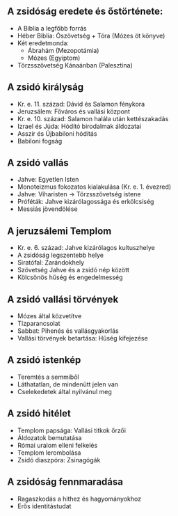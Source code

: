 ## A zsidóság eredete és őstörténete:
- A Biblia a legfőbb forrás
- Héber Biblia: Ószövetség + Tóra (Mózes öt könyve)
- Két eredetmonda:
    - Ábrahám (Mezopotámia)
    - Mózes (Egyiptom)
- Törzsszövetség Kánaánban (Palesztina)
## A zsidó királyság
- Kr. e. 11. század: Dávid és Salamon fénykora
- Jeruzsálem: Főváros és vallási központ
- Kr. e. 10. század: Salamon halála után kettészakadás
- Izrael és Júda: Hódító birodalmak áldozatai
- Asszír és Újbabiloni hódítás
- Babiloni fogság
## A zsidó vallás
- Jahve: Egyetlen Isten
- Monoteizmus fokozatos kialakulása (Kr. e. 1. évezred)
- Jahve: Viharisten -> Törzsszövetség istene
- Próféták: Jahve kizárólagossága és erkölcsiség
- Messiás jövendölése
## A jeruzsálemi Templom
- Kr. e. 6. század: Jahve kizárólagos kultuszhelye
- A zsidóság legszentebb helye
- Siratófal: Zarándokhely
- Szövetség Jahve és a zsidó nép között
- Kölcsönös hűség és engedelmesség
## A zsidó vallási törvények
- Mózes által közvetítve
- Tízparancsolat
- Sabbat: Pihenés és vallásgyakorlás
- Vallási törvények betartása: Hűség kifejezése
## A zsidó istenkép
- Teremtés a semmiből
- Láthatatlan, de mindenütt jelen van
- Cselekedetek által nyilvánul meg
## A zsidó hitélet
- Templom papsága: Vallási titkok őrzői
- Áldozatok bemutatása
- Római uralom elleni felkelés
- Templom lerombolása
- Zsidó diaszpóra: Zsinagógák
## A zsidóság fennmaradása
- Ragaszkodás a hithez és hagyományokhoz
- Erős identitástudat
